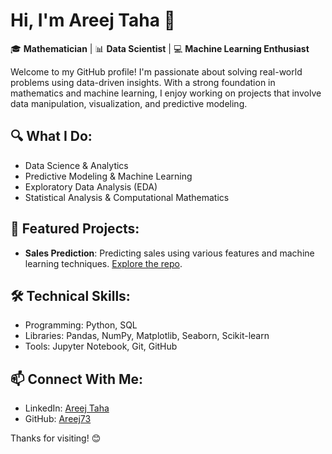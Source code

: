 # Hi, I'm Areej Taha 👋

🎓 **Mathematician** | 📊 **Data Scientist** | 💻 **Machine Learning Enthusiast**

Welcome to my GitHub profile! I'm passionate about solving real-world problems using data-driven insights. With a strong foundation in mathematics and machine learning, I enjoy working on projects that involve data manipulation, visualization, and predictive modeling.

## 🔍 What I Do:
- Data Science & Analytics
- Predictive Modeling & Machine Learning
- Exploratory Data Analysis (EDA)
- Statistical Analysis & Computational Mathematics

## 🌟 Featured Projects:
- **Sales Prediction**: Predicting sales using various features and machine learning techniques. [Explore the repo](https://github.com/Areej73/Prediction-of-Product-Sales.git).

## 🛠️ Technical Skills:
- Programming: Python, SQL
- Libraries: Pandas, NumPy, Matplotlib, Seaborn, Scikit-learn
- Tools: Jupyter Notebook, Git, GitHub

## 📫 Connect With Me:
- LinkedIn: [Areej Taha](https://www.linkedin.com/in/areej-taha-373628292)
- GitHub: [Areej73](https://github.com/Areej73)

Thanks for visiting! 😊
